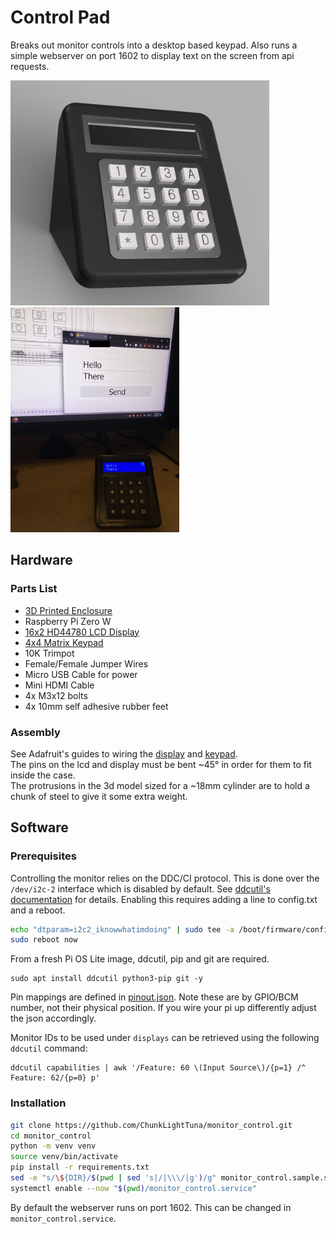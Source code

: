 # Control Pad

Breaks out monitor controls into a desktop based keypad. Also runs a simple webserver on port 1602 to display text on
the screen from api requests.

<img src="img/enclosure_render.png" alt="drawing" height="360"/><img src="img/webui.jpg" alt="drawing" height="360"/>

## Hardware

### Parts List

- [3D Printed Enclosure](hardware/enclosure.3mf)
- Raspberry Pi Zero W
- [16x2 HD44780 LCD Display](https://www.adafruit.com/product/181)
- [4x4 Matrix Keypad](https://www.adafruit.com/product/3844)
- 10K Trimpot
- Female/Female Jumper Wires
- Micro USB Cable for power
- Mini HDMI Cable
- 4x M3x12 bolts
- 4x 10mm self adhesive rubber feet

### Assembly

See Adafruit's guides to wiring the
[display](https://learn.adafruit.com/drive-a-16x2-lcd-directly-with-a-raspberry-pi/wiring)
and
[keypad](https://learn.adafruit.com/matrix-keypad/python-circuitpython#python-computer-wiring-2998508).\
The pins on the lcd and display must be bent ~45° in order for them to fit inside the case.\
The protrusions in the 3d model sized for a ~18mm cylinder are to hold a chunk of steel to give it some extra weight.

## Software

### Prerequisites

Controlling the monitor relies on the DDC/CI protocol.
This is done over the `/dev/i2c-2` interface which is disabled by default.
See [ddcutil's documentation](https://www.ddcutil.com/raspberry/) for details.
Enabling this requires adding a line to config.txt and a reboot.

```bash
echo "dtparam=i2c2_iknowwhatimdoing" | sudo tee -a /boot/firmware/config.txt
sudo reboot now
```

From a fresh Pi OS Lite image, ddcutil, pip and git are required.

```
sudo apt install ddcutil python3-pip git -y
```

Pin mappings are defined in [pinout.json](pinout.json). Note these are by GPIO/BCM number, not their physical position.
If you wire your pi up differently adjust the json accordingly.

Monitor IDs to be used under `displays` can be retrieved using the following `ddcutil` command:

```
ddcutil capabilities | awk '/Feature: 60 \(Input Source\)/{p=1} /^ Feature: 62/{p=0} p'
```

### Installation

```bash
git clone https://github.com/ChunkLightTuna/monitor_control.git
cd monitor_control
python -m venv venv
source venv/bin/activate
pip install -r requirements.txt
sed -e "s/\${DIR}/$(pwd | sed 's|/|\\\/|g')/g" monitor_control.sample.service > monitor_control.service
systemctl enable --now "$(pwd)/monitor_control.service"
```

By default the webserver runs on port 1602. This can be changed in `monitor_control.service`.

